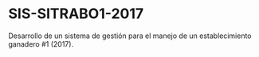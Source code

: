 # SIS-SITRABO1-2017
Desarrollo de un sistema de gestión para el manejo de un establecimiento ganadero #1 (2017).
